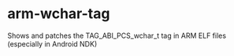 arm-wchar-tag
=============

Shows and patches the TAG_ABI_PCS_wchar_t tag in ARM ELF files (especially in Android NDK)